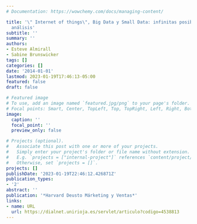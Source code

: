 ```yaml
---
# Documentation: https://wowchemy.com/docs/managing-content/

title: '\" Internet of things\", Big Data y Small Data: infinitas posibilidades de
  análisis'
subtitle: ''
summary: ''
authors:
- Esteve Almirall
- Sabine Brunswicker
tags: []
categories: []
date: '2014-01-01'
lastmod: 2023-01-19T17:46:13-05:00
featured: false
draft: false

# Featured image
# To use, add an image named `featured.jpg/png` to your page's folder.
# Focal points: Smart, Center, TopLeft, Top, TopRight, Left, Right, BottomLeft, Bottom, BottomRight.
image:
  caption: ''
  focal_point: ''
  preview_only: false

# Projects (optional).
#   Associate this post with one or more of your projects.
#   Simply enter your project's folder or file name without extension.
#   E.g. `projects = ["internal-project"]` references `content/project/deep-learning/index.md`.
#   Otherwise, set `projects = []`.
projects: []
publishDate: '2023-01-19T22:46:12.426871Z'
publication_types:
- '2'
abstract: ''
publication: '*Harvard Deusto Márketing y Ventas*'
links:
- name: URL
  url: https://dialnet.unirioja.es/servlet/articulo?codigo=4538813
---
```

